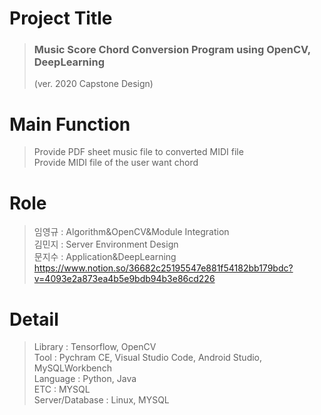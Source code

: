 # Project Title
> <h3>Music Score Chord Conversion Program using OpenCV, DeepLearning</h3> 
> (ver. 2020 Capstone Design)
# Main Function
> Provide PDF sheet music file to converted MIDI file <br>
> Provide MIDI file of the user want chord <br>
# Role
> 임영규 : Algorithm&OpenCV&Module Integration <br>
> 김민지 : Server Environment Design <br>
> 문지수 : Application&DeepLearning <br>
> https://www.notion.so/36682c25195547e881f54182bb179bdc?v=4093e2a873ea4b5e9bdb94b3e86cd226
# Detail
> Library : Tensorflow, OpenCV   
> Tool : Pychram CE, Visual Studio Code, Android Studio, MySQLWorkbench   
> Language : Python, Java   
> ETC : MYSQL   
> Server/Database : Linux, MYSQL   
